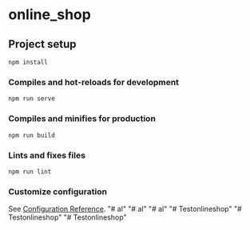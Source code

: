 # online_shop

## Project setup
```
npm install
```

### Compiles and hot-reloads for development
```
npm run serve
```

### Compiles and minifies for production
```
npm run build
```

### Lints and fixes files
```
npm run lint
```

### Customize configuration
See [Configuration Reference](https://cli.vuejs.org/config/).
"# al" 
"# al" 
"# al" 
"# Testonlineshop" 
"# Testonlineshop" 
"# Testonlineshop" 

